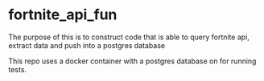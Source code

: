 # fortnite_api_fun

The purpose of this is to construct code that is able to query fortnite api, extract data and push into a postgres database

This repo uses a docker container with a postgres database on for running tests.
